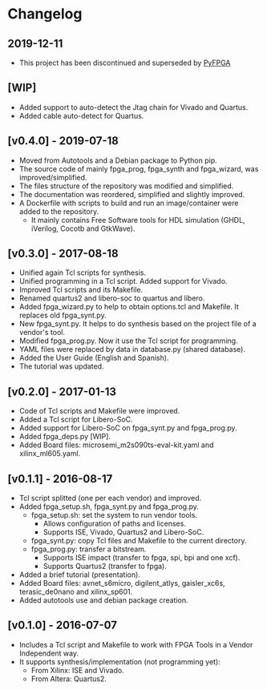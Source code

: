 # Changelog

## 2019-12-11
* This project has been discontinued and superseded by [PyFPGA](https://gitlab.com/rodrigomelo9/pyfpga)

## [WIP]
* Added support to auto-detect the Jtag chain for Vivado and Quartus.
* Added cable auto-detect for Quartus.

## [v0.4.0] - 2019-07-18
* Moved from Autotools and a Debian package to Python pip.
* The source code of mainly fpga_prog, fpga_synth and fpga_wizard, was improved/simplified.
* The files structure of the repository was modified and simplified.
* The documentation was reordered, simplified and slightly improved.
* A Dockerfile with scripts to build and run an image/container were added to the repository.
  * It mainly contains Free Software tools for HDL simulation (GHDL, iVerilog, Cocotb and GtkWave).

## [v0.3.0] - 2017-08-18
* Unified again Tcl scripts for synthesis.
* Unified programming in a Tcl script. Added support for Vivado.
* Improved Tcl scripts and its Makefile.
* Renamed quartus2 and libero-soc to quartus and libero.
* Added fpga_wizard.py to help to obtain options.tcl and Makefile. It replaces old fpga_synt.py.
* New fpga_synt.py. It helps to do synthesis based on the project file of a vendor's tool.
* Modified fpga_prog.py. Now it use the Tcl script for programming.
* YAML files were replaced by data in database.py (shared database).
* Added the User Guide (English and Spanish).
* The tutorial was updated.

## [v0.2.0] - 2017-01-13 
* Code of Tcl scripts and Makefile were improved.
* Added a Tcl script for Libero-SoC.
* Added support for Libero-SoC on fpga_synt.py and fpga_prog.py.
* Added fpga_deps.py [WIP].
* Added Board files: microsemi_m2s090ts-eval-kit.yaml and xilinx_ml605.yaml.

## [v0.1.1] - 2016-08-17
* Tcl script splitted (one per each vendor) and improved.
* Added fpga_setup.sh, fpga_synt.py and fpga_prog.py.
  * fpga_setup.sh: set the system to run vendor tools.
    * Allows configuration of paths and licenses.
    * Supports ISE, Vivado, Quartus2 and Libero-SoC.
  * fpga_synt.py: copy Tcl files and Makefile to the current directory.
  * fpga_prog.py: transfer a bitstream.
    * Supports ISE impact (transfer to fpga, spi, bpi and one xcf).
    * Supports Quartus2 (transfer to fpga).
* Added a brief tutorial (presentation).
* Added Board files: avnet_s6micro, digilent_atlys, gaisler_xc6s, terasic_de0nano and xilinx_sp601.
* Added autotools use and debian package creation.

## [v0.1.0] - 2016-07-07 
* Includes a Tcl script and Makefile to work with FPGA Tools in a Vendor Independent way.
* It supports synthesis/implementation (not programming yet):
  * From Xilinx: ISE and Vivado.
  * From Altera: Quartus2.
